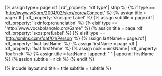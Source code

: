 {% assign type = page.rdf | rdf_property: 'rdf:type' | strip %}
{% if type == 'http://www.w3.org/2004/02/skos/core#Concept' %}
    {% assign title = page.rdf | rdf_property: 'skos:prefLabel' %}
    {% assign subtitle = page.rdf | rdf_property: 'lexinfo:pronunciation' %}
{% elsif type == "http://www.vocabolangelo.org/Game" %}
    {% assign title = page.rdf | rdf_property: 'skos:prefLabel' %}
{% elsif type == 'http://xmlns.com/foaf/0.1/Person' %}
    {% assign lastName = page.rdf | rdf_property: 'foaf:lastName' %}
    {% assign firstName = page.rdf | rdf_property: 'foaf:firstName' %}
    {% assign nick = nickName | rdf_property: 'foaf:nick' %}
    {% assign title = lastName | append: " " | append: firstName %}
    {% assign subtitle = nick %}
{% endif %}

{% include layout.md title = title subtitle = subtitle %}
